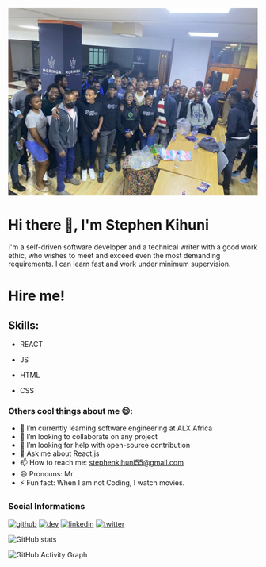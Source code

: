 ![I am Software Developer](https://github.com/kihuni/kihuni/blob/main/289111177_7907356302638069_4278195300229097304_n.jpg)

# Hi there 👋, I'm Stephen Kihuni
  
I'm a self-driven software developer and a technical writer with a good work ethic, who wishes to meet and exceed even the most demanding requirements. I can learn fast and work under minimum supervision.

# Hire me!

## Skills:

- REACT 

- JS 

-  HTML 

-  CSS


### Others cool things about me 😄:

- 🔭 I’m currently learning software engineering at ALX Africa  
- 👯 I’m looking to collaborate on any project 
- 🤔 I’m looking for help with open-source contribution 
- 💬 Ask me about React.js 
- 📫 How to reach me: stephenkihuni55@gmail.com 
- 😄 Pronouns: Mr. 
- ⚡ Fun fact: When I am not Coding, I watch movies. 


### Social Informations

[<img src='https://cdn.jsdelivr.net/npm/simple-icons@3.0.1/icons/github.svg' alt='github' height='40'>](https://github.com/Kihuni)  [<img src='https://cdn.jsdelivr.net/npm/simple-icons@3.0.1/icons/hashnode.svg' alt='dev' height='40'>](https://hashnode.com/@Kihuni)  [<img src='https://cdn.jsdelivr.net/npm/simple-icons@3.0.1/icons/linkedin.svg' alt='linkedin' height='40'>](https://www.linkedin.com/in/https://www.linkedin.com/in/stephen-kihuni-a95b11169//)  [<img src='https://cdn.jsdelivr.net/npm/simple-icons@3.0.1/icons/twitter.svg' alt='twitter' height='40'>](https://twitter.com/Skihuni)  

![GitHub stats](https://github-readme-stats.vercel.app/api?username=Kihuni&show_icons=true)  

![GitHub Activity Graph](https://activity-graph.herokuapp.com/graph?username=Kihuni)  

